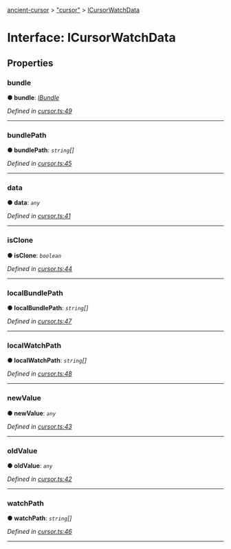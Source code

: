 [ancient-cursor](../README.md) > ["cursor"](../modules/_cursor_.md) > [ICursorWatchData](../interfaces/_cursor_.icursorwatchdata.md)



# Interface: ICursorWatchData


## Properties
<a id="bundle"></a>

###  bundle

**●  bundle**:  *[IBundle](_bundle_.ibundle.md)* 

*Defined in [cursor.ts:49](https://github.com/AncientSouls/Cursor/blob/e099e34/src/lib/cursor.ts#L49)*





___

<a id="bundlepath"></a>

###  bundlePath

**●  bundlePath**:  *`string`[]* 

*Defined in [cursor.ts:45](https://github.com/AncientSouls/Cursor/blob/e099e34/src/lib/cursor.ts#L45)*





___

<a id="data"></a>

###  data

**●  data**:  *`any`* 

*Defined in [cursor.ts:41](https://github.com/AncientSouls/Cursor/blob/e099e34/src/lib/cursor.ts#L41)*





___

<a id="isclone"></a>

###  isClone

**●  isClone**:  *`boolean`* 

*Defined in [cursor.ts:44](https://github.com/AncientSouls/Cursor/blob/e099e34/src/lib/cursor.ts#L44)*





___

<a id="localbundlepath"></a>

###  localBundlePath

**●  localBundlePath**:  *`string`[]* 

*Defined in [cursor.ts:47](https://github.com/AncientSouls/Cursor/blob/e099e34/src/lib/cursor.ts#L47)*





___

<a id="localwatchpath"></a>

###  localWatchPath

**●  localWatchPath**:  *`string`[]* 

*Defined in [cursor.ts:48](https://github.com/AncientSouls/Cursor/blob/e099e34/src/lib/cursor.ts#L48)*





___

<a id="newvalue"></a>

###  newValue

**●  newValue**:  *`any`* 

*Defined in [cursor.ts:43](https://github.com/AncientSouls/Cursor/blob/e099e34/src/lib/cursor.ts#L43)*





___

<a id="oldvalue"></a>

###  oldValue

**●  oldValue**:  *`any`* 

*Defined in [cursor.ts:42](https://github.com/AncientSouls/Cursor/blob/e099e34/src/lib/cursor.ts#L42)*





___

<a id="watchpath"></a>

###  watchPath

**●  watchPath**:  *`string`[]* 

*Defined in [cursor.ts:46](https://github.com/AncientSouls/Cursor/blob/e099e34/src/lib/cursor.ts#L46)*





___


